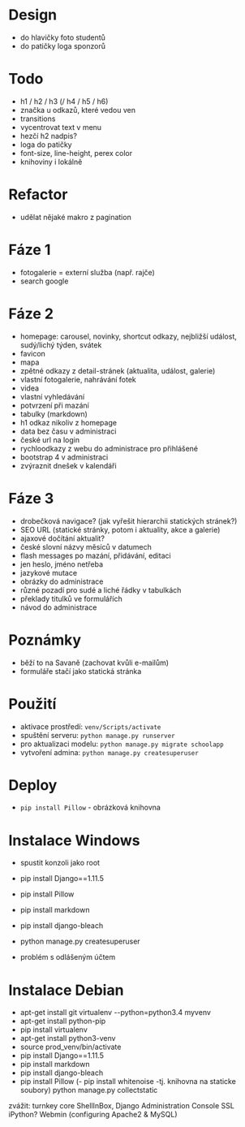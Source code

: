 # Design
- do hlavičky foto studentů
- do patičky loga sponzorů

# Todo
- h1 / h2 / h3 (/ h4 / h5 / h6)
- značka u odkazů, které vedou ven
- transitions
- vycentrovat text v menu
- hezčí h2 nadpis?
- loga do patičky
- font-size, line-height, perex color
- knihoviny i lokálně

# Refactor
- udělat nějaké makro z pagination

# Fáze 1
- fotogalerie = externí služba (např. rajče)
- search google

# Fáze 2
- homepage: carousel, novinky, shortcut odkazy, nejbližší událost, sudý/lichý týden, svátek
- favicon
- mapa
- zpětné odkazy z detail-stránek (aktualita, událost, galerie)
- vlastní fotogalerie, nahrávání fotek
- videa
- vlastní vyhledávání
- potvrzení při mazání
- tabulky (markdown)
- h1 odkaz nikoliv z homepage
- data bez času v administraci
- české url na login
- rychloodkazy z webu do administrace pro přihlášené
- bootstrap 4 v administraci
- zvýraznit dnešek v kalendáři

# Fáze 3
- drobečková navigace? (jak vyřešit hierarchii statických stránek?)
- SEO URL (statické stránky, potom i aktuality, akce a galerie) 
- ajaxové dočítání aktualit?
- české slovní názvy měsíců v datumech
- flash messages po mazání, přidávání, editaci
- jen heslo, jméno netřeba
- jazykové mutace
- obrázky do administrace
- různé pozadí pro sudé a liché řádky v tabulkách
- překlady titulků ve formulářích
- návod do administrace

# Poznámky
- běží to na Savaně (zachovat kvůli e-mailům)
- formuláře stačí jako statická stránka

# Použití
- aktivace prostředí: `venv/Scripts/activate`
- spuštění serveru: `python manage.py runserver`
- pro aktualizaci modelu: `python manage.py migrate schoolapp`
- vytvoření admina: `python manage.py createsuperuser`

# Deploy
- `pip install Pillow` - obrázková knihovna

# Instalace Windows
- spustit konzoli jako root
- pip install Django==1.11.5
- pip install Pillow
- pip install markdown
- pip install django-bleach

- python manage.py createsuperuser

- problém s odlášeným účtem

# Instalace Debian
- apt-get install git
virtualenv --python=python3.4 myvenv
- apt-get install python-pip
- pip install virtualenv
- apt-get install python3-venv
- source prod_venv/bin/activate
- pip install Django==1.11.5
- pip install markdown
- pip install django-bleach
- pip install Pillow
(- pip install whitenoise -tj. knihovna na staticke soubory)
python manage.py collectstatic


zvážit:
turnkey core
ShellInBox, Django Administration Console
SSL
iPython?
Webmin (configuring Apache2 & MySQL)